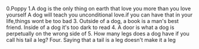 0.Poppy
1.A dog is the only thing on earth that love you more than you love yourself
A dog will teach you unconditional love.if you can have that in your life,things wont be too bad
3. Outside of a dog, a book is a man's best friend. Inside of a dog it's too dark to read
4. A door is what a dog is perpetually on the wrong side of
5. How many legs does a dog have if you call his tail a leg? Four. Saying that a tail is a leg doesn't make it a leg
